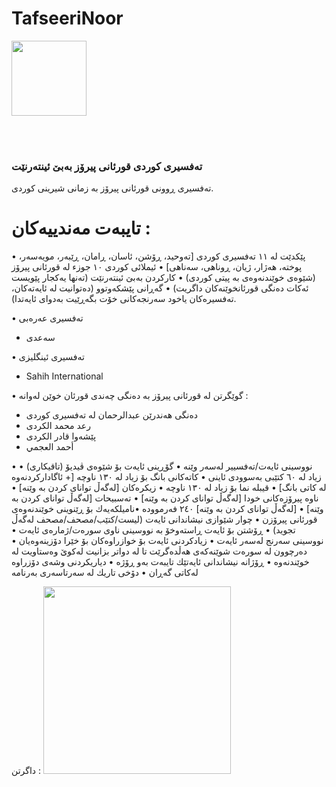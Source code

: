 # TafseeriNoor


<a href="https://play.google.com/store/apps/details?id=com.dev.hazhanjalal.tafseerinoor">
<img width="120" src="https://lh3.googleusercontent.com/IiXPDwM-w2y40d4s2dUsZUCSSGP-YNAPPAboL4IA0Wi3KGNtuqqaxgBK-kaO77_rmwY=s180-rw">
</a>

<br> <br> 

### تەفسیری كوردی قورئانی پیرۆز بەبێ ئینتەرنێت

تەفسیری ڕوونی قورئانی پیرۆز بە زمانی شیرینی كوردی.

# تایبەت مەندییەكان :

• پێكدێت لە ١١ تەفسیری كوردی [تەوحید، ڕۆشن، ئاسان، ڕامان، ڕێبەر، مویەسەر، پوختە، هەژار، ژیان، ڕوناهی، سەناهی]
• ئیملائی کوردی ١٠ جوزء لە قورئانی پیرۆز (شێوەی خوێندنەوەی بە پیتی کوردی)
• كاركردن بەبێ ئینتەرنێت (تەنها یەكجار پێویست ئەكات دەنگی قورئانخوێنەكان داگریت)
• گەڕانی پێشكەوتوو (دەتوانیت لە ئایەتەكان، تەفسیرەكان یاخود سەرنجەكانی خۆت بگەڕێیت بەدوای ئایەتدا).

• تەفسیری عەرەبی
+ سەعدی

• تەفسیری ئینگلیزی
+ Sahih International

• گوێگرتن لە قورئانی پیرۆز بە دەنگی چەندی قورئان خوێن
لەوانە : 
+ دەنگی هەندرێن عبدالرحمان لە تەفسیری كوردی
+ رعد محمد الكردی
+ پێشەوا قادر الكردى
+ أحمد العجمي

• نووسینی ئایەت/تەفسییر لەسەر وێنە
• گۆڕینی ئایەت بۆ شێوەی ڤیدیۆ (تاقیكاری)
• زیاد لە ٦٠ كتێبی بەسوودی ئاینی
• كاتەكانی بانگ بۆ زیاد لە ١٣٠ ناوچە [+ ئاگاداركردنەوە لە كاتی بانگ]
• قیبلە نما بۆ زیاد لە ١٣٠ ناوچە
• زیكرەكان [لەگەڵ توانای كردن بە وێنە]
• ناوە پیرۆزەكانی خودا [لەگەڵ توانای كردن بە وێنە]
• تەسبیحات [لەگەڵ توانای كردن بە وێنە]
• [لەگەڵ توانای كردن بە وێنە] ٢٤٠ فەرموودە
•نامیلكەیەك بۆ ڕێنوینی خوێندنەوەی قورئانی پیرۆزن
• چوار شێوازی نیشاندانی ئایەت (لیست/كتێب/مصحف/مصحف لەگەڵ تجوید)
• ڕۆشتن بۆ ئایەت ڕاستەوخۆ بە نووسینی ناوی سورەت/ژمارەی ئایەت
• نووسینی سەرنج لەسەر ئایەت
• زیادكردنی ئایەت بۆ خوازراوەكان بۆ خێرا دۆزینەوەیان
• دەرچوون لە سورەت شوێنەكەی هەڵدەگرێت تا لە دواتر بزانیت لەكوێ وەستاویت لە خوێندنەوە
• ڕۆژانە نیشاندانی ئایەتێك تایبەت بەو ڕۆژە
• دیاریكردنی وشەی دۆزراوە لەکاتی گەڕان
• دۆخی تاریك لە سەرتاسەری بەرنامە


داگرتن :
<a href="https://play.google.com/store/apps/details?id=com.dev.hazhanjalal.tafseerinoor">
<img width="300" src="https://storage.googleapis.com/media-2017.suncitymusicfestival.com/2017/06/c247fc43-7b50e0f4-google-play.jpg">
</a>
